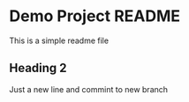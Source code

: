 # Demo Project README

This is a simple readme file

## Heading 2

Just a new line and commint to new branch